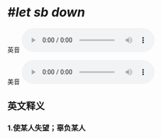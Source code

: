 # ***\#let sb down*** 
英音
<audio src="./media/let sb down1_AAC.aac" controls="controls"></audio>

美音
<audio src="./media/let sb down2_AAC.aac" controls="controls"></audio>



  

英文释义
---
### 1.**使某人失望；辜负某人**  


